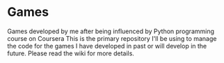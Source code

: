 Games
=====

Games developed by me after being influenced by Python programming course on Coursera
This is the primary repository I'll be using to manage the code for the games I have developed in past or will develop in the future.
Please read the wiki for more details.
